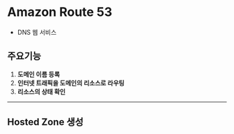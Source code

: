 # Amazon Route 53

* DNS 웹 서비스



## 주요기능

1. **도메인 이름 등록**
2. **인터넷 트래픽을 도메인의 리소스로 라우팅**
3. **리소스의 상태 확인**



___



## Hosted Zone 생성

